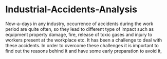 # Industrial-Accidents-Analysis

Now-a-days in any industry, occurrence of accidents during the work period
are quite often, so they lead to different type of impact such as equipment
property damage, fire, release of toxic gases and injury to workers present at the
workplace etc. It has been a challenge to deal with these accidents. In order to
overcome these challenges it is important to find out the reasons behind it and
have some early preparation to avoid it,
